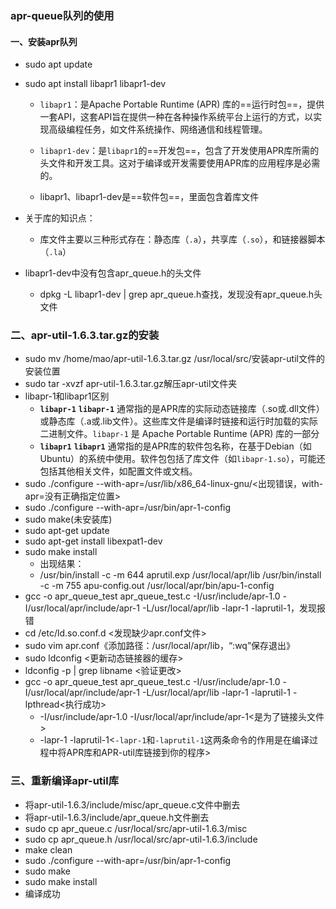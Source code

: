 ### apr-queue队列的使用

#### 一、安装apr队列

- sudo apt update
- sudo apt install libapr1 libapr1-dev

  - `libapr1`：是Apache Portable Runtime (APR) 库的==运行时包==，提供一套API，这套API旨在提供一种在各种操作系统平台上运行的方式，以实现高级编程任务，如文件系统操作、网络通信和线程管理。

  - `libapr1-dev`：是`libapr1`的==开发包==，包含了开发使用APR库所需的头文件和开发工具。这对于编译或开发需要使用APR库的应用程序是必需的。

  - libapr1、libapr1-dev是==软件包==，里面包含着库文件
- 关于库的知识点：
  - 库文件主要以三种形式存在：静态库（`.a`），共享库（`.so`），和链接器脚本（`.la`）	

- libapr1-dev中没有包含apr_queue.h的头文件
  - dpkg -L libapr1-dev | grep apr_queue.h查找，发现没有apr_queue.h头文件



### 二、apr-util-1.6.3.tar.gz的安装

- sudo mv /home/mao/apr-util-1.6.3.tar.gz /usr/local/src/安装apr-util文件的安装位置
- sudo tar -xvzf apr-util-1.6.3.tar.gz解压apr-util文件夹
- libapr-1和libapr1区别
  - **`libapr-1`** **`libapr-1`** 通常指的是APR库的实际动态链接库（.so或.dll文件）或静态库（.a或.lib文件）。这些库文件是编译时链接和运行时加载的实际二进制文件。`libapr-1` 是 Apache Portable Runtime (APR) 库的一部分
  - **`libapr1`** **`libapr1`** 通常指的是APR库的软件包名称，在基于Debian（如Ubuntu）的系统中使用。软件包包括了库文件（如`libapr-1.so`），可能还包括其他相关文件，如配置文件或文档。
- sudo ./configure --with-apr=/usr/lib/x86_64-linux-gnu/<出现错误，with-apr=没有正确指定位置>
- sudo ./configure --with-apr=/usr/bin/apr-1-config
- sudo make(未安装库)
- sudo apt-get update
- sudo apt-get install libexpat1-dev
- sudo make install
  - 出现结果：
  - /usr/bin/install -c -m 644 aprutil.exp /usr/local/apr/lib
    /usr/bin/install -c -m 755 apu-config.out /usr/local/apr/bin/apu-1-config
- gcc -o apr_queue_test  apr_queue_test.c -I/usr/include/apr-1.0 -I/usr/local/apr/include/apr-1 -L/usr/local/apr/lib -lapr-1 -laprutil-1，发现报错
-  cd /etc/ld.so.conf.d <发现缺少apr.conf文件>
- sudo vim apr.conf《添加路径：/usr/local/apr/lib，“:wq”保存退出》
- sudo ldconfig      <更新动态链接器的缓存>
- ldconfig -p | grep libname    <验证更改>
- gcc -o apr_queue_test  apr_queue_test.c -I/usr/include/apr-1.0 -I/usr/local/apr/include/apr-1 -L/usr/local/apr/lib -lapr-1 -laprutil-1 -lpthread<执行成功>
  - -I/usr/include/apr-1.0 -I/usr/local/apr/include/apr-1<是为了链接头文件>
  - -lapr-1 -laprutil-1<`-lapr-1`和`-laprutil-1`这两条命令的作用是在编译过程中将APR库和APR-util库链接到你的程序>



### 三、重新编译apr-util库

- 将apr-util-1.6.3/include/misc/apr_queue.c文件中删去
- 将apr-util-1.6.3/include/apr_queue.h文件删去
- sudo cp apr_queue.c  /usr/local/src/apr-util-1.6.3/misc
- sudo cp apr_queue.h  /usr/local/src/apr-util-1.6.3/include
- make clean
- sudo ./configure --with-apr=/usr/bin/apr-1-config
- sudo make
- sudo make install
- 编译成功

